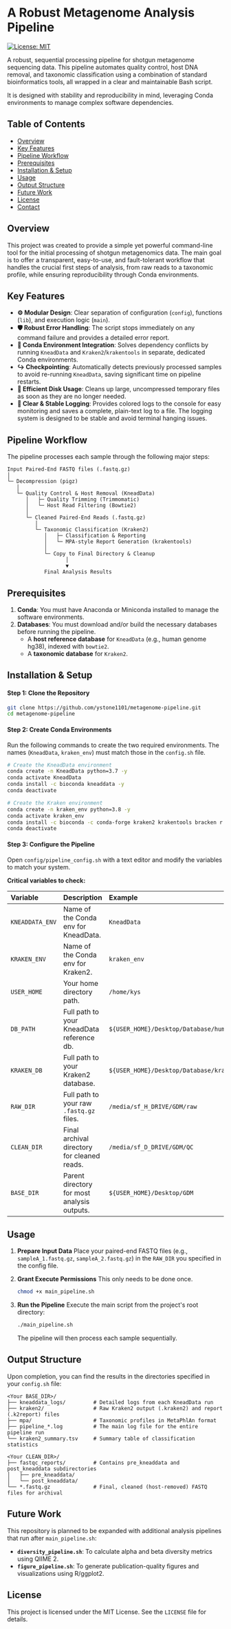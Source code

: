 # A Robust Metagenome Analysis Pipeline

[![License: MIT](https://img.shields.io/badge/License-MIT-yellow.svg)](https://opensource.org/licenses/MIT)

A robust, sequential processing pipeline for shotgun metagenome sequencing data. This pipeline automates quality control, host DNA removal, and taxonomic classification using a combination of standard bioinformatics tools, all wrapped in a clear and maintainable Bash script.

It is designed with stability and reproducibility in mind, leveraging Conda environments to manage complex software dependencies.

## Table of Contents

-   [Overview](#overview)
-   [Key Features](#key-features)
-   [Pipeline Workflow](#pipeline-workflow)
-   [Prerequisites](#prerequisites)
-   [Installation & Setup](#installation--setup)
-   [Usage](#usage)
-   [Output Structure](#output-structure)
-   [Future Work](#future-work)
-   [License](#license)
-   [Contact](#contact)

## Overview

This project was created to provide a simple yet powerful command-line tool for the initial processing of shotgun metagenomics data. The main goal is to offer a transparent, easy-to-use, and fault-tolerant workflow that handles the crucial first steps of analysis, from raw reads to a taxonomic profile, while ensuring reproducibility through Conda environments.

## Key Features

-   **⚙️ Modular Design**: Clear separation of configuration (`config`), functions (`lib`), and execution logic (`main`).
-   **🛡️ Robust Error Handling**: The script stops immediately on any command failure and provides a detailed error report.
-   **🌿 Conda Environment Integration**: Solves dependency conflicts by running `KneadData` and `Kraken2`/`krakentools` in separate, dedicated Conda environments.
-   **↪️ Checkpointing**: Automatically detects previously processed samples to avoid re-running `KneadData`, saving significant time on pipeline restarts.
-   **💾 Efficient Disk Usage**: Cleans up large, uncompressed temporary files as soon as they are no longer needed.
-   **📝 Clear & Stable Logging**: Provides colored logs to the console for easy monitoring and saves a complete, plain-text log to a file. The logging system is designed to be stable and avoid terminal hanging issues.

## Pipeline Workflow

The pipeline processes each sample through the following major steps:

```
Input Paired-End FASTQ files (.fastq.gz)
│
└─ Decompression (pigz)
   │
   └─ Quality Control & Host Removal (KneadData)
      │   ├─ Quality Trimming (Trimmomatic)
      │   └─ Host Read Filtering (Bowtie2)
      │
      └─ Cleaned Paired-End Reads (.fastq.gz)
         │
         └─ Taxonomic Classification (Kraken2)
            │   ├─ Classification & Reporting
            │   └─ MPA-style Report Generation (krakentools)
            │
            └─ Copy to Final Directory & Cleanup
                   │
                   ▼
            Final Analysis Results
```

## Prerequisites

1.  **Conda**: You must have Anaconda or Miniconda installed to manage the software environments.
2.  **Databases**: You must download and/or build the necessary databases before running the pipeline.
    -   A **host reference database** for `KneadData` (e.g., human genome hg38), indexed with `bowtie2`.
    -   A **taxonomic database** for `Kraken2`.

## Installation & Setup

#### Step 1: Clone the Repository

```bash
git clone https://github.com/ystone1101/metagenome-pipeline.git
cd metagenome-pipeline
```

#### Step 2: Create Conda Environments

Run the following commands to create the two required environments. The names (`KneadData`, `kraken_env`) must match those in the `config.sh` file.

```bash
# Create the KneadData environment
conda create -n KneadData python=3.7 -y
conda activate KneadData
conda install -c bioconda kneaddata -y
conda deactivate

# Create the Kraken environment
conda create -n kraken_env python=3.8 -y
conda activate kraken_env
conda install -c bioconda -c conda-forge kraken2 krakentools bracken r bowtie2 samtools -y
conda deactivate
```

#### Step 3: Configure the Pipeline

Open `config/pipeline_config.sh` with a text editor and modify the variables to match your system.

**Critical variables to check:**

| Variable | Description | Example |
| :--- | :--- | :--- |
| `KNEADDATA_ENV`| Name of the Conda env for KneadData. | `KneadData` |
| `KRAKEN_ENV` | Name of the Conda env for Kraken2. | `kraken_env` |
| `USER_HOME` | Your home directory path. | `/home/kys` |
| `DB_PATH` | Full path to your KneadData reference db. | `${USER_HOME}/Desktop/Database/human/hg38` |
| `KRAKEN_DB` | Full path to your Kraken2 database. | `${USER_HOME}/Desktop/Database/kraken2_db2` |
| `RAW_DIR` | Full path to your raw `.fastq.gz` files. | `/media/sf_H_DRIVE/GDM/raw` |
| `CLEAN_DIR` | Final archival directory for cleaned reads. | `/media/sf_D_DRIVE/GDM/QC` |
| `BASE_DIR`| Parent directory for most analysis outputs. | `${USER_HOME}/Desktop/GDM`|


## Usage

1.  **Prepare Input Data**
    Place your paired-end FASTQ files (e.g., `sampleA_1.fastq.gz`, `sampleA_2.fastq.gz`) in the `RAW_DIR` you specified in the config file.

2.  **Grant Execute Permissions**
    This only needs to be done once.
    ```bash
    chmod +x main_pipeline.sh
    ```

3.  **Run the Pipeline**
    Execute the main script from the project's root directory:
    ```bash
    ./main_pipeline.sh
    ```
    The pipeline will then process each sample sequentially.

## Output Structure

Upon completion, you can find the results in the directories specified in your `config.sh` file:

```
<Your BASE_DIR>/
├── kneaddata_logs/         # Detailed logs from each KneadData run
├── kraken2/                # Raw Kraken2 output (.kraken2) and report (.k2report) files
├── mpa/                    # Taxonomic profiles in MetaPhlAn format
├── pipeline_*.log          # The main log file for the entire pipeline run
└── kraken2_summary.tsv     # Summary table of classification statistics

<Your CLEAN_DIR>/
├── fastqc_reports/         # Contains pre_kneaddata and post_kneaddata subdirectories
│   ├── pre_kneaddata/
│   └── post_kneaddata/
└── *.fastq.gz              # Final, cleaned (host-removed) FASTQ files for archival
```

## Future Work

This repository is planned to be expanded with additional analysis pipelines that run after `main_pipeline.sh`:

-   **`diversity_pipeline.sh`**: To calculate alpha and beta diversity metrics using QIIME 2.
-   **`figure_pipeline.sh`**: To generate publication-quality figures and visualizations using R/ggplot2.

## License

This project is licensed under the MIT License. See the `LICENSE` file for details.
